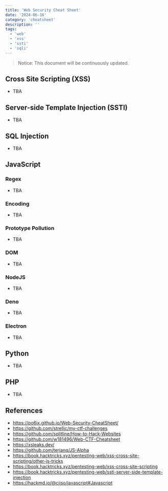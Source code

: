 ```yaml
---
title: 'Web Security Cheat Sheet'
date: '2024-06-16'
category: 'cheatsheet'
description: ''
tags:
  - 'web'
  - 'xss'
  - 'ssti'
  - 'sqli'
---
```


> Notice: This document will be continuously updated.

## Cross Site Scripting (XSS)

- TBA

## Server-side Template Injection (SSTI)

- TBA

## SQL Injection

- TBA

## JavaScript

### Regex

- TBA

### Encoding

- TBA

### Prototype Pollution

- TBA

### DOM

- TBA

### NodeJS

- TBA

### Deno

- TBA

### Electron

- TBA

## Python

- TBA

## PHP

- TBA

## References

- https://po6ix.github.io/Web-Security-CheatSheet/
- https://github.com/strellic/my-ctf-challenges
- https://github.com/splitline/How-to-Hack-Websites
- https://github.com/w181496/Web-CTF-Cheatsheet
- https://xsleaks.dev/
- https://github.com/terjanq/JS-Alpha
- https://book.hacktricks.xyz/pentesting-web/xss-cross-site-scripting/other-js-tricks
- https://book.hacktricks.xyz/pentesting-web/xss-cross-site-scripting
- https://book.hacktricks.xyz/pentesting-web/ssti-server-side-template-injection
- https://hackmd.io/@cjiso/javascript#Javascript
